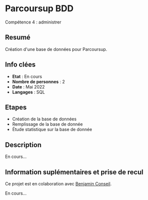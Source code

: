 # Parcoursup BDD

Compétence 4 : administrer

## Resumé

Création d'une base de données pour Parcoursup. 

## Info clées

- **Etat** : En cours  
- **Nombre de personnes** : 2 
- **Date** : Mai 2022
- **Langages** : SQL

## Etapes

- Création de la base de données
- Remplissage de la base de donnée
- Étude statistique sur la base de donnée

## Description

En cours...

## Information suplémentaires et prise de recul

Ce projet est en colaboration avec [Benjamin Conseil](https://github.com/conseil-benjamin). 

En cours...
